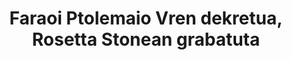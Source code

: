 ---
layout: quote
permalink: /eu/
langtag: eu
type: modern
script: Latn
langName: Euskara
englishLangName: Basque
title: Faraoi Ptolemaio Vren dekretua, Rosetta Stonean grabatuta
quote: Dekretu honen kopiak hieroglifoetan, demotikoan eta grezieran mihiztatu egingo dira, basalto slabak izango dira eta lehenengo, bigarren eta hirugarren mailako tenpleetan jarriko dira Ptolemaio, betirako bizitza duen jainkoaren estatua ondoan.
reference: Ptolemaio Vren dekretuak, 196 aC, Britania Handiko Museoa.
imageAlt: Ptolemaio Vren aurpegiaren txanpona
selectAriaLabel: Hizkuntza aukeratu
buttonRandom: Ausazkoa
direction: ltr
---